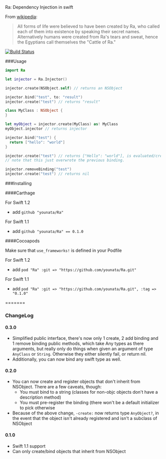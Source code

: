 Ra: Dependency Injection in swift

From [wikipedia](http://en.wikipedia.org/wiki/Ra): 

>All forms of life were believed to have been created by Ra, who called each of them into existence by speaking their secret names. Alternatively humans were created from Ra's tears and sweat, hence the Egyptians call themselves the "Cattle of Ra."

[![Build Status](https://api.travis-ci.org/younata/Ra.svg)](https://travis-ci.org/younata/Ra)

###Usage

```swift
import Ra

let injector = Ra.Injector()

injector.create(NSObject.self) // returns an NSObject

injector.bind("test", to: "result")
injector.create("test") // returns "result"

class MyClass : NSObject {
}

let myObject = injector.create(MyClass) as! MyClass
myObject.injector // returns injector

injector.bind("test") {
  return ["hello": "world"]
}

injector.create("test") // returns ["Hello": "world"], is evaluated/created when this is called.
// note that this just overwrote the previous binding.

injector.removeBinding("test")
injector.create("test") // returns nil

```

###Installing

####Carthage

For Swift 1.2

* add `github "younata/Ra"`

For Swift 1.1

* add `github "younata/Ra" == 0.1.0`

####Cocoapods

Make sure that `use_frameworks!` is defined in your Podfile

For Swift 1.2

* add `pod "Ra" :git => "https://github.com/younata/Ra.git"`

For Swift 1.1

* add `pod "Ra" :git => "https://github.com/younata/Ra.git", :tag => "0.1.0"`

=======
### ChangeLog

#### 0.3.0

- Simplified public interface, there's now only 1 create, 2 add binding and 1 remove binding public methods, which take Any types as there arguments, but really only do things when given an argument of type `AnyClass` or `String`. Otherwise they either silently fail, or return nil.
- Additionally, you can now bind any swift type as well.

#### 0.2.0

- You can now create and register objects that don't inherit from NSObject. There are a few caveats, though:
  - You must bind to a string (classes for non-objc objects don't have a description method)
  - You must pre-register the binding (there won't be a default initializer to pick otherwise
- Because of the above change, `-create:` now returns type `AnyObject?`, in the event that the object isn't already registered and isn't a subclass of NSObject

#### 0.1.0

- Swift 1.1 support
- Can only create/bind objects that inherit from NSObject

